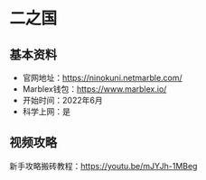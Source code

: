 # 二之国

## 基本资料

- 官网地址：https://ninokuni.netmarble.com/
- Marblex钱包：https://www.marblex.io/
- 开始时间：2022年6月
- 科学上网：是

## 视频攻略

新手攻略搬砖教程：https://youtu.be/mJYJh-1MBeg

